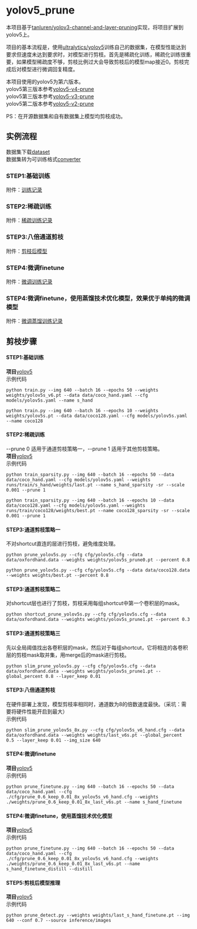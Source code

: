 # yolov5_prune
本项目基于[tanluren/yolov3-channel-and-layer-pruning](https://github.com/tanluren/yolov3-channel-and-layer-pruning)实现，将项目扩展到yolov5上。<br>

项目的基本流程是，使用[ultralytics/yolov5](https://github.com/ultralytics/yolov5)训练自己的数据集，在模型性能达到要求但速度未达到要求时，对模型进行剪枝。首先是稀疏化训练，稀疏化训练很重要，如果模型稀疏度不够，剪枝比例过大会导致剪枝后的模型map接近0。剪枝完成后对模型进行微调回复精度。<br>

本项目使用的yolov5为第六版本。<br>
yolov5第三版本参考[yolov5-v4-prune](https://github.com/ZJU-lishuang/yolov5_prune/tree/v4)<br>
yolov5第三版本参考[yolov5-v3-prune](https://github.com/ZJU-lishuang/yolov5_prune/tree/v3)<br>
yolov5第二版本参考[yolov5-v2-prune](https://github.com/ZJU-lishuang/yolov5_prune/tree/v2)<br>

PS：在开源数据集和自有数据集上模型均剪枝成功。

## 实例流程
数据集下载[dataset](http://www.robots.ox.ac.uk/~vgg/data/hands/downloads/hand_dataset.tar.gz)<br>
数据集转为可训练格式[converter](https://github.com/ZJU-lishuang/yolov5-v4/blob/main/data/converter.py)
### STEP1:基础训练 
附件：[训练记录](https://drive.google.com/drive/folders/1ZdgYUk5B9-KsE8m-CyhFv0-jzURm2SCV?usp=sharing)<br>
### STEP2:稀疏训练     
附件：[稀疏训练记录](https://drive.google.com/drive/folders/1-aUNG_spznsF-KJ9nsur4r7XtZds4rU0?usp=sharing)<br>
### STEP3:八倍通道剪枝  
附件：[剪枝后模型](https://drive.google.com/drive/folders/1KJYsVlaB5_3QZB3r0nzJUKYW_oTHW4Pa?usp=sharing)<br>
### STEP4:微调finetune 
附件：[微调训练记录](https://drive.google.com/drive/folders/1AsHG_w--NdSPCV4sPaPYpcOnMyOpNgHx?usp=sharing)<br>
### STEP4:微调finetune，使用蒸馏技术优化模型，效果优于单纯的微调模型 
附件：[微调蒸馏训练记录](https://drive.google.com/drive/folders/1VDVHwhPReIN5WNLeb-8wnGmZbpe7pc_c?usp=sharing)<br>

## 剪枝步骤
#### STEP1:基础训练
**项目**[yolov5](https://github.com/ZJU-lishuang/yolov5-v6) <br>
示例代码 <br>
```
python train.py --img 640 --batch 16 --epochs 50 --weights weights/yolov5s_v6.pt --data data/coco_hand.yaml --cfg models/yolov5s.yaml --name s_hand

python train.py --img 640 --batch 16 --epochs 10 --weights weights/yolov5s.pt --data data/coco128.yaml --cfg models/yolov5s.yaml --name coco128
```

#### STEP2:稀疏训练
--prune 0 适用于通道剪枝策略一，--prune 1 适用于其他剪枝策略。<br>
**项目**[yolov5](https://github.com/ZJU-lishuang/yolov5-v6)<br>
示例代码<br>
```
python train_sparsity.py --img 640 --batch 16 --epochs 50 --data data/coco_hand.yaml --cfg models/yolov5s.yaml --weights runs/train/s_hand/weights/last.pt --name s_hand_sparsity -sr --scale 0.001 --prune 1

python train_sparsity.py --img 640 --batch 16 --epochs 10 --data data/coco128.yaml --cfg models/yolov5s.yaml --weights runs/train/coco128/weights/best.pt --name coco128_sparsity -sr --scale 0.001 --prune 1
```

#### STEP3:通道剪枝策略一
不对shortcut直连的层进行剪枝，避免维度处理。<br>
```
python prune_yolov5s.py --cfg cfg/yolov5s.cfg --data data/oxfordhand.data --weights weights/yolov5s_prune0.pt --percent 0.8

python prune_yolov5s.py --cfg cfg/yolov5s.cfg --data data/coco128.data --weights weights/best.pt --percent 0.8
```

#### STEP3:通道剪枝策略二
对shortcut层也进行了剪枝，剪枝采用每组shortcut中第一个卷积层的mask。<br>
```
python shortcut_prune_yolov5s.py --cfg cfg/yolov5s.cfg --data data/oxfordhand.data --weights weights/yolov5s_prune1.pt --percent 0.3
```

#### STEP3:通道剪枝策略三
先以全局阈值找出各卷积层的mask，然后对于每组shortcut，它将相连的各卷积层的剪枝mask取并集，用merge后的mask进行剪枝。<br>
```
python slim_prune_yolov5s.py --cfg cfg/yolov5s.cfg --data data/oxfordhand.data --weights weights/yolov5s_prune1.pt --global_percent 0.8 --layer_keep 0.01
```

#### STEP3:八倍通道剪枝
在硬件部署上发现，模型剪枝率相同时，通道数为8的倍数速度最快。（采坑：需要将硬件性能开启到最大）<br>
示例代码<br>
```
python slim_prune_yolov5s_8x.py --cfg cfg/yolov5s_v6_hand.cfg --data data/oxfordhand.data --weights weights/last_v6s.pt --global_percent 0.5 --layer_keep 0.01 --img_size 640
```

#### STEP4:微调finetune
**项目**[yolov5](https://github.com/ZJU-lishuang/yolov5-v6)<br>
示例代码<br>
```
python prune_finetune.py --img 640 --batch 16 --epochs 50 --data data/coco_hand.yaml --cfg ./cfg/prune_0.6_keep_0.01_8x_yolov5s_v6_hand.cfg --weights ./weights/prune_0.6_keep_0.01_8x_last_v6s.pt --name s_hand_finetune
```

#### STEP4:微调finetune，使用蒸馏技术优化模型
**项目**[yolov5](https://github.com/ZJU-lishuang/yolov5-v6)<br>
示例代码<br>
```
python prune_finetune.py --img 640 --batch 16 --epochs 50 --data data/coco_hand.yaml --cfg ./cfg/prune_0.6_keep_0.01_8x_yolov5s_v6_hand.cfg --weights ./weights/prune_0.6_keep_0.01_8x_last_v6s.pt --name s_hand_finetune_distill --distill
```

#### STEP5:剪枝后模型推理
**项目**[yolov5](https://github.com/ZJU-lishuang/yolov5-v6)<br>
示例代码<br>
```shell
python prune_detect.py --weights weights/last_s_hand_finetune.pt --img  640 --conf 0.7 --source inference/images
```


